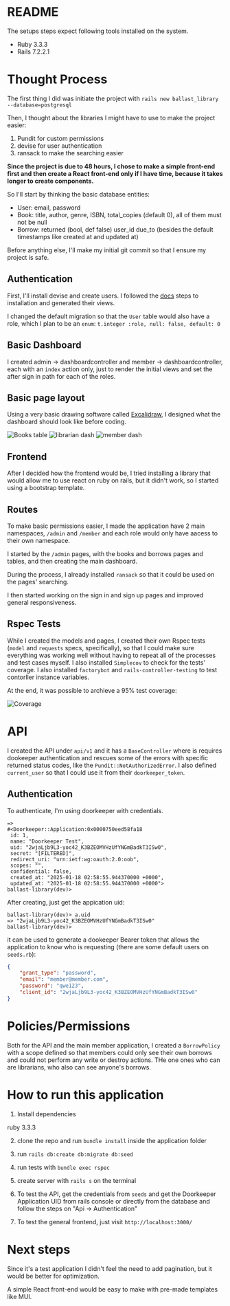 # README

The setups steps expect following tools installed on the system.

- Ruby 3.3.3
- Rails 7.2.2.1

# Thought Process

The first thing I did was initiate the project with `rails new ballast_library --database=postgresql`

Then, I thought about the libraries I might have to use to make the project easier:

1. Pundit for custom permissions
2. devise for user authentication
3. ransack to make the searching easier

**Since the project is due to 48 hours, I chose to make a simple front-end first and then create a React front-end only if I have time, because it takes longer to create components.**

So I'll start by thinking the basic database entities:

- User: email, password
- Book: title, author, genre, ISBN, total_copies (default 0), all of them must not be null
- Borrow: returned (bool, def false) user_id due_to (besides the default timestamps like created at and updated at)

Before anything else, I'll make my initial git commit so that I ensure my project is safe.

## Authentication

First, I'll install devise and create users. I followed the [docs](https://github.com/heartcombo/devise) steps to installation and generated their views.

I changed the default migration so that the `User` table would also have a role, which I plan to be an `enum`: `t.integer :role, null: false, default: 0`

## Basic Dashboard

I created admin -> dashboardcontroller and member -> dashboardcontroller, each with an `index` action only, just to render the initial views and set the after sign in path for each of the roles.

## Basic page layout

Using a very basic drawing software called [Excalidraw](https://excalidraw.com/), I designed what the dashboard should look like before coding.

![Books table](books.png "Books page")
![librarian dash](dash_admin.png "Librarian dashboard")
![member dash](dash_member.png "Member dashboard")

## Frontend

After I decided  how the frontend would be, I tried installing a library that would allow me to use react on ruby on rails, but it didn't work, so I started using a bootstrap template.

## Routes

To make basic permissions easier, I made the application have 2 main namespaces, `/admin` and `/member` and each role would only have aacess to their own namespace.

I started by the `/admin` pages, with the books and borrows pages and tables, and then creating the main dashboard.

During the process, I already installed `ransack` so that it could be used on the pages' searching.

I then started working on the sign in and sign up pages and improved general responsiveness.

## Rspec Tests

While I created the models and pages, I created their own Rspec tests (`model` and `requests` specs, specifically), so that I could make sure everything was working well without having to repeat all of the processes and test cases myself. I also installed `Simplecov` to check for the tests' coverage. I also installed `factorybot` and `rails-controller-testing` to test contorller instance variables.

At the end, it was possible to archieve a 95% test coverage:

![Coverage](coverage.png "Current coverage")

# API

I created the API under `api/v1` and it has a `BaseController` where is requires dookeeper authentication and rescues some of the errors with specific returned status codes, like the `Pundit::NotAuthorizedError`. I also defined `current_user` so that I could use it from their `doorkeeper_token`.

## Authentication

To authenticate, I'm using doorkeeper with credentials.
```shell
=> 
#<Doorkeeper::Application:0x0000750eed58fa18
 id: 1,
 name: "Doorkeeper Test",
 uid: "2wjaLjb9L3-yoc42_K3BZEOMVHzUfYNGmBadkT3ISw0",
 secret: "[FILTERED]",
 redirect_uri: "urn:ietf:wg:oauth:2.0:oob",
 scopes: "",
 confidential: false,
 created_at: "2025-01-18 02:58:55.944370000 +0000",
 updated_at: "2025-01-18 02:58:55.944370000 +0000">
ballast-library(dev)> 
```

After creating, just get the appication uid:

```shell
ballast-library(dev)> a.uid
=> "2wjaLjb9L3-yoc42_K3BZEOMVHzUfYNGmBadkT3ISw0"
ballast-library(dev)> 
```

it can be used to generate a dookeeper Bearer token that allows the application to know who is requesting (there are some default users on `seeds.rb`):

```json
{
    "grant_type": "password",
    "email": "member@member.com",
    "password": "qwe123",
    "client_id": "2wjaLjb9L3-yoc42_K3BZEOMVHzUfYNGmBadkT3ISw0"
}
```

# Policies/Permissions

Both for the API and the main member application, I created a `BorrowPolicy` with a scope defined so that members could only see their own borrows and could not perform any write or destroy actions. THe one ones who can are librarians, who also can see anyone's borrows.

# How to run this application

1. Install dependencies

ruby 3.3.3

2. clone the repo and run `bundle install` inside the application folder

3. run `rails db:create db:migrate db:seed`

4. run tests with `bundle exec rspec`

5. create server with `rails s` on the terminal

6. To test the API, get the credentials from `seeds` and get the Doorkeeper Application UID from rails console or directly from the database and follow the steps on "Api -> Authentication"

7. To test the general frontend, just visit `http://localhost:3000/`

# Next steps

Since it's a test application I didn't feel the need to add pagination, but it would be better for optimization.

A simple React front-end would be easy to make with pre-made templates like MUI.
